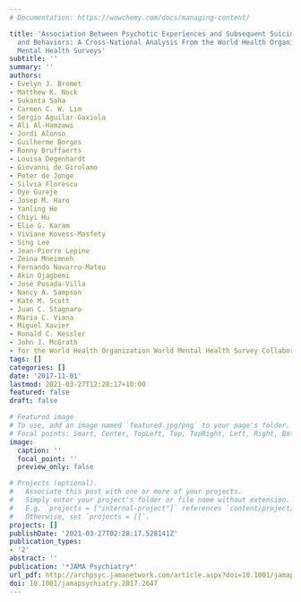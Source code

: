 ```yaml
---
# Documentation: https://wowchemy.com/docs/managing-content/

title: 'Association Between Psychotic Experiences and Subsequent Suicidal Thoughts
  and Behaviors: A Cross-National Analysis From the World Health Organization World
  Mental Health Surveys'
subtitle: ''
summary: ''
authors:
- Evelyn J. Bromet
- Matthew K. Nock
- Sukanta Saha
- Carmen C. W. Lim
- Sergio Aguilar-Gaxiola
- Ali Al-Hamzawi
- Jordi Alonso
- Guilherme Borges
- Ronny Bruffaerts
- Louisa Degenhardt
- Giovanni de Girolamo
- Peter de Jonge
- Silvia Florescu
- Oye Gureje
- Josep M. Haro
- Yanling He
- Chiyi Hu
- Elie G. Karam
- Viviane Kovess-Masfety
- Sing Lee
- Jean-Pierre Lepine
- Zeina Mneimneh
- Fernando Navarro-Mateu
- Akin Ojagbemi
- José Posada-Villa
- Nancy A. Sampson
- Kate M. Scott
- Juan C. Stagnaro
- Maria C. Viana
- Miguel Xavier
- Ronald C. Kessler
- John J. McGrath
- for the World Health Organization World Mental Health Survey Collaborators
tags: []
categories: []
date: '2017-11-01'
lastmod: 2021-03-27T12:28:17+10:00
featured: false
draft: false

# Featured image
# To use, add an image named `featured.jpg/png` to your page's folder.
# Focal points: Smart, Center, TopLeft, Top, TopRight, Left, Right, BottomLeft, Bottom, BottomRight.
image:
  caption: ''
  focal_point: ''
  preview_only: false

# Projects (optional).
#   Associate this post with one or more of your projects.
#   Simply enter your project's folder or file name without extension.
#   E.g. `projects = ["internal-project"]` references `content/project/deep-learning/index.md`.
#   Otherwise, set `projects = []`.
projects: []
publishDate: '2021-03-27T02:28:17.528141Z'
publication_types:
- '2'
abstract: ''
publication: '*JAMA Psychiatry*'
url_pdf: http://archpsyc.jamanetwork.com/article.aspx?doi=10.1001/jamapsychiatry.2017.2647
doi: 10.1001/jamapsychiatry.2017.2647
---
```

